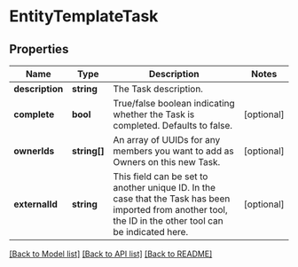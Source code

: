 # EntityTemplateTask

## Properties
Name | Type | Description | Notes
------------ | ------------- | ------------- | -------------
**description** | **string** | The Task description. | 
**complete** | **bool** | True/false boolean indicating whether the Task is completed. Defaults to false. | [optional] 
**ownerIds** | **string[]** | An array of UUIDs for any members you want to add as Owners on this new Task. | [optional] 
**externalId** | **string** | This field can be set to another unique ID. In the case that the Task has been imported from another tool, the ID in the other tool can be indicated here. | [optional] 

[[Back to Model list]](../../README.md#documentation-for-models) [[Back to API list]](../../README.md#documentation-for-api-endpoints) [[Back to README]](../../README.md)

